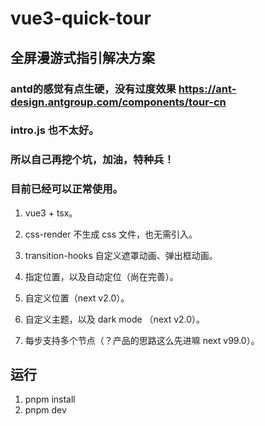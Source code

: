 # vue3-quick-tour

## 全屏漫游式指引解决方案

### antd的感觉有点生硬，没有过度效果 https://ant-design.antgroup.com/components/tour-cn
### intro.js 也不太好。
### 所以自己再挖个坑，加油，特种兵！
### 目前已经可以正常使用。

1. vue3 + tsx。
2. css-render 不生成 css 文件，也无需引入。
3. transition-hooks 自定义遮罩动画、弹出框动画。

4. 指定位置，以及自动定位（尚在完善）。

4. 自定义位置（next v2.0）。
5. 自定义主题，以及 dark mode （next v2.0）。
6. 每步支持多个节点（？产品的思路这么先进嘛 next v99.0）。

## 运行

1. pnpm install
2. pnpm dev
